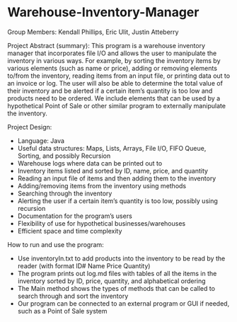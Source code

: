 # Warehouse-Inventory-Manager

Group Members: 
Kendall Phillips, Eric Ulit, Justin Atteberry

Project Abstract (summary): 
This program is a warehouse inventory manager that incorporates file I/O and allows the user to manipulate the inventory in various ways. For example, by sorting the inventory items by various elements (such as name or price), adding or removing elements to/from the inventory, reading items from an input file, or printing data out to an invoice or log. The user will also be able to determine the total value of their inventory and be alerted if a certain item’s quantity is too low and products need to be ordered. We include elements that can be used by a hypothetical Point of Sale or other similar program to externally manipulate the inventory. 

Project Design:
* Language: Java
* Useful data structures: Maps, Lists, Arrays, File I/O, FIFO Queue, Sorting, and possibly Recursion
* Warehouse logs where data can be printed out to
* Inventory items listed and sorted by ID, name, price, and quantity
* Reading an input file of items and then adding them to the inventory
* Adding/removing items from the inventory using methods
* Searching through the inventory
* Alerting the user if a certain item’s quantity is too low, possibly using recursion
* Documentation for the program’s users
* Flexibility of use for hypothetical businesses/warehouses
* Efficient space and time complexity

How to run and use the program:  
* Use inventoryIn.txt to add products into the inventory to be read by the reader (with format ID# Name Price Quantity)
* The program prints out log.md files with tables of all the items in the inventory sorted by ID, price, quantity, and alphabetical ordering
* The Main method shows the types of methods that can be called to search through and sort the inventory
* Our program can be connected to an external program or GUI if needed, such as a Point of Sale system




